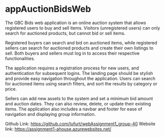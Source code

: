 # appAuctionBidsWeb

The GBC Bids web application is an online auction system that allows registered users to buy and sell items. Visitors (unregistered users) can only search for auctioned products, but cannot bid or sell items.

Registered buyers can search and bid on auctioned items, while registered sellers can search for auctioned products and create their own listings to sell. Both buyers and sellers must log in to access their respective functionalities.

The application requires a registration process for new users, and authentication for subsequent logins. The landing page should be stylish and provide easy navigation throughout the application. Users can search for auctioned items using search filters, and sort the results by category or price.

Sellers can add new assets to the system and set a minimum bid amount and auction dates. They can also review, delete, or update their existing items. The application also includes a navbar and footer for ease of navigation and displaying group information.

Github Link: https://github.com/lufurt/webAssignment1_group-40
Website link: https://assignment1-ahouse.azurewebsites.net/

